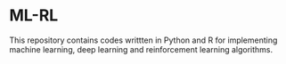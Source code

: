 # ML-RL
This repository contains codes writtten in Python and R for implementing machine learning, deep learning and reinforcement learning algorithms.
